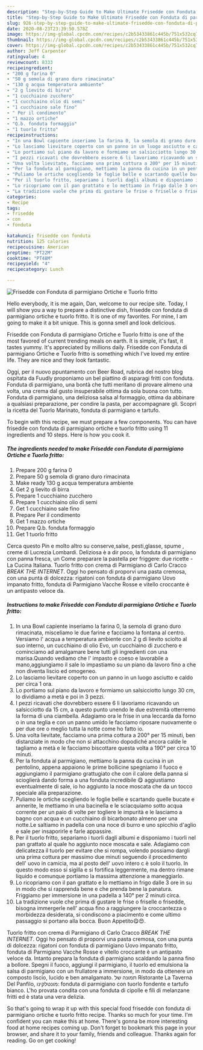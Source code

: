 ```yaml
---
description: "Step-by-Step Guide to Make Ultimate Frisedde con Fonduta di parmigiano Ortiche e Tuorlo fritto"
title: "Step-by-Step Guide to Make Ultimate Frisedde con Fonduta di parmigiano Ortiche e Tuorlo fritto"
slug: 926-step-by-step-guide-to-make-ultimate-frisedde-con-fonduta-di-parmigiano-ortiche-e-tuorlo-fritto
date: 2020-08-23T23:39:50.578Z
image: https://img-global.cpcdn.com/recipes/c2b53433861c445b/751x532cq70/frisedde-con-fonduta-di-parmigiano-ortiche-e-tuorlo-fritto-recipe-main-photo.jpg
thumbnail: https://img-global.cpcdn.com/recipes/c2b53433861c445b/751x532cq70/frisedde-con-fonduta-di-parmigiano-ortiche-e-tuorlo-fritto-recipe-main-photo.jpg
cover: https://img-global.cpcdn.com/recipes/c2b53433861c445b/751x532cq70/frisedde-con-fonduta-di-parmigiano-ortiche-e-tuorlo-fritto-recipe-main-photo.jpg
author: Jeff Carpenter
ratingvalue: 4
reviewcount: 8333
recipeingredient:
- "200 g farina 0"
- "50 g semola di grano duro rimacinata"
- "130 g acqua temperatura ambiente"
- "2 g lievito di birra"
- "1 cucchiaino zucchero"
- "1 cucchiaino olio di semi"
- "1 cucchiaino sale fino"
- " Per il condimento"
- "1 mazzo ortiche"
- "Q.b. fonduta formaggio"
- "1 tuorlo fritto"
recipeinstructions:
- "In una Bowl capiente inseriamo la farina 0, la semola di grano duro rimacinata, misceliamo le due farine e facciamo la fontana al centro. Versiamo l&#39; acqua a temperatura ambiente con 2 g di lievito sciolto al suo interno, un cucchiaino di olio Evo, un cucchiaino di zucchero e cominciamo ad amalgamare bene tutti gli ingredienti con una marisa.Quando vediamo che l&#39; impasto e coeso e lavorabile a mano,aggiungiamo il sale lo impastiamo su un piano da lavoro fino a che non diventa liscio ed omogeneo."
- "Lo lasciamo lievitare coperto con un panno in un luogo asciutto e caldo per circa 1 ora."
- "Lo portiamo sul piano da lavoro e formiamo un salsicciotto lungo 30 cm, lo dividiamo a metà e poi in 3 pezzi."
- "I pezzi ricavati che dovrebbero essere 6 li lavoriamo ricavando un salsicciotto da 15 cm, a questo punto unendo le due estremità otterremo la forma di una ciambella. Adagiamo ora le frise in una leccarda da forno o in una teglia e con un panno umido le facciamo riposare nuovamente o per due ore o meglio tutta la notte come ho fatto io."
- "Una volta lievitate, facciamo una prima cottura a 200° per 15 minuti, ben distanziate in modo che non si attacchino dopodiché ancora calde le tagliamo a metà e le facciamo biscottare questa volta a 190° per circa 10 minuti."
- "Per la fonduta al parmigiano, mettiamo la panna da cucina in un pentolino, appena appaiono le prime bollicine spegniamo il fuoco e aggiungiamo il parmigiano grattugiato che con il calore della panna si scioglierà dando forma a una fonduta incredibile 😋 aggiustiamo eventualmente di sale, io ho aggiunto la noce moscata che da un tocco speciale alla preparazione."
- "Puliamo le ortiche scegliendo le foglie belle e scartando quelle bucate e annerite, le mettiamo in una bacinella e le sciacquiamo sotto acqua corrente per un paio di volte per togliere le impurità e le lasciamo a bagno con acqua e un cucchiaino di bicarbonato almeno per una notte.Le saltiamo in padella con una noce di burro e uno spicchio d&#39;aglio e sale per insaporirle e farle appassire."
- "Per il tuorlo fritto, separiamo i tuorli dagli albumi e disponiamo i tuorli nel pan grattato al quale ho aggiunto noce moscata e sale. Adagiamo con delicatezza il tuorlo per evitare che si rompa, volendo possiamo dargli una prima cottura per massimo due minuti seguendo il procedimento dell&#39; uovo in camicia, ma al posto dell&#39; uovo intero c è solo il tuorlo. In questo modo esso si sigilla e si fortifica leggermente, ma dentro rimane liquido e comunque portiamo la massima attenzione a maneggiarlo."
- "Lo ricopriamo con il pan grattato e lo mettiamo in frigo dalle 3 ore in su in modo che si rapprenda bene e che prenda bene la panatura. Friggiamo per immersione in una padella a 140° per 2 minuti circa."
- "La tradizione vuole che prima di gustare le frise o friselle o frisedde, bisogna immergerle nell&#39; acqua fino a raggiungere la croccantezza o morbidezza desiderata, si condiscono a piacimento e come ultimo passaggio si portano alla bocca. Buon Appetito😋😍."
categories:
- Recipe
tags:
- frisedde
- con
- fonduta

katakunci: frisedde con fonduta 
nutrition: 125 calories
recipecuisine: American
preptime: "PT22M"
cooktime: "PT48M"
recipeyield: "4"
recipecategory: Lunch

---
```



![Frisedde con Fonduta di parmigiano Ortiche e Tuorlo fritto](https://img-global.cpcdn.com/recipes/c2b53433861c445b/751x532cq70/frisedde-con-fonduta-di-parmigiano-ortiche-e-tuorlo-fritto-recipe-main-photo.jpg)

Hello everybody, it is me again, Dan, welcome to our recipe site. Today, I will show you a way to prepare a distinctive dish, frisedde con fonduta di parmigiano ortiche e tuorlo fritto. It is one of my favorites. For mine, I am going to make it a bit unique. This is gonna smell and look delicious.

Frisedde con Fonduta di parmigiano Ortiche e Tuorlo fritto is one of the most favored of current trending meals on earth. It is simple, it's fast, it tastes yummy. It's appreciated by millions daily. Frisedde con Fonduta di parmigiano Ortiche e Tuorlo fritto is something which I've loved my entire life. They are nice and they look fantastic.

Oggi, per il nuovo ppuntamento con Beer Road, rubrica del nostro blog ospitata da Fuudly proponiamo un bel piattino di asparagi fritti con fonduta. Fonduta di parmigiano, una bontà che tutti meritano di provare almeno una volta, una crema dal gusto insuperabile ottima da sola buona con tutto. Fonduta di parmigiano, una deliziosa salsa al formaggio, ottima da abbinare a qualsiasi preparazione, per condire la pasta, per accompagnare gli. Scopri la ricetta del Tuorlo Marinato, fonduta di parmigiano e tartufo.


To begin with this recipe, we must prepare a few components. You can have frisedde con fonduta di parmigiano ortiche e tuorlo fritto using 11 ingredients and 10 steps. Here is how you cook it.

<!--inarticleads1-->

##### The ingredients needed to make Frisedde con Fonduta di parmigiano Ortiche e Tuorlo fritto:

1. Prepare 200 g farina 0
1. Prepare 50 g semola di grano duro rimacinata
1. Make ready 130 g acqua temperatura ambiente
1. Get 2 g lievito di birra
1. Prepare 1 cucchiaino zucchero
1. Prepare 1 cucchiaino olio di semi
1. Get 1 cucchiaino sale fino
1. Prepare  Per il condimento
1. Get 1 mazzo ortiche
1. Prepare Q.b. fonduta formaggio
1. Get 1 tuorlo fritto


Cerca questo Pin e molto altro su conserve,salse, pesti,glasse, spume , creme di Lucrezia Lombardi. Deliziosa è a dir poco, la fonduta di parmigiano con panna fresca, un Come preparare la pastella per friggere: due ricette - La Cucina Italiana. Tuorlo fritto con crema di Parmigiano di Carlo Cracco *BREAK THE INTERNET*. Oggi ho pensato di proporvi una pasta cremosa, con una punta di dolcezza: rigatoni con fonduta di parmigiano Uovo impanato fritto, fonduta di Parmigiano Vacche Rosse e vitello croccante è un antipasto veloce da. 

<!--inarticleads2-->

##### Instructions to make Frisedde con Fonduta di parmigiano Ortiche e Tuorlo fritto:

1. In una Bowl capiente inseriamo la farina 0, la semola di grano duro rimacinata, misceliamo le due farine e facciamo la fontana al centro. Versiamo l&#39; acqua a temperatura ambiente con 2 g di lievito sciolto al suo interno, un cucchiaino di olio Evo, un cucchiaino di zucchero e cominciamo ad amalgamare bene tutti gli ingredienti con una marisa.Quando vediamo che l&#39; impasto e coeso e lavorabile a mano,aggiungiamo il sale lo impastiamo su un piano da lavoro fino a che non diventa liscio ed omogeneo.
1. Lo lasciamo lievitare coperto con un panno in un luogo asciutto e caldo per circa 1 ora.
1. Lo portiamo sul piano da lavoro e formiamo un salsicciotto lungo 30 cm, lo dividiamo a metà e poi in 3 pezzi.
1. I pezzi ricavati che dovrebbero essere 6 li lavoriamo ricavando un salsicciotto da 15 cm, a questo punto unendo le due estremità otterremo la forma di una ciambella. Adagiamo ora le frise in una leccarda da forno o in una teglia e con un panno umido le facciamo riposare nuovamente o per due ore o meglio tutta la notte come ho fatto io.
1. Una volta lievitate, facciamo una prima cottura a 200° per 15 minuti, ben distanziate in modo che non si attacchino dopodiché ancora calde le tagliamo a metà e le facciamo biscottare questa volta a 190° per circa 10 minuti.
1. Per la fonduta al parmigiano, mettiamo la panna da cucina in un pentolino, appena appaiono le prime bollicine spegniamo il fuoco e aggiungiamo il parmigiano grattugiato che con il calore della panna si scioglierà dando forma a una fonduta incredibile 😋 aggiustiamo eventualmente di sale, io ho aggiunto la noce moscata che da un tocco speciale alla preparazione.
1. Puliamo le ortiche scegliendo le foglie belle e scartando quelle bucate e annerite, le mettiamo in una bacinella e le sciacquiamo sotto acqua corrente per un paio di volte per togliere le impurità e le lasciamo a bagno con acqua e un cucchiaino di bicarbonato almeno per una notte.Le saltiamo in padella con una noce di burro e uno spicchio d&#39;aglio e sale per insaporirle e farle appassire.
1. Per il tuorlo fritto, separiamo i tuorli dagli albumi e disponiamo i tuorli nel pan grattato al quale ho aggiunto noce moscata e sale. Adagiamo con delicatezza il tuorlo per evitare che si rompa, volendo possiamo dargli una prima cottura per massimo due minuti seguendo il procedimento dell&#39; uovo in camicia, ma al posto dell&#39; uovo intero c è solo il tuorlo. In questo modo esso si sigilla e si fortifica leggermente, ma dentro rimane liquido e comunque portiamo la massima attenzione a maneggiarlo.
1. Lo ricopriamo con il pan grattato e lo mettiamo in frigo dalle 3 ore in su in modo che si rapprenda bene e che prenda bene la panatura. Friggiamo per immersione in una padella a 140° per 2 minuti circa.
1. La tradizione vuole che prima di gustare le frise o friselle o frisedde, bisogna immergerle nell&#39; acqua fino a raggiungere la croccantezza o morbidezza desiderata, si condiscono a piacimento e come ultimo passaggio si portano alla bocca. Buon Appetito😋😍.


Tuorlo fritto con crema di Parmigiano di Carlo Cracco *BREAK THE INTERNET*. Oggi ho pensato di proporvi una pasta cremosa, con una punta di dolcezza: rigatoni con fonduta di parmigiano Uovo impanato fritto, fonduta di Parmigiano Vacche Rosse e vitello croccante è un antipasto veloce da. Intanto prepara la fonduta di parmigiano scaldando la panna fino a bollore. Spegni il fuoco, aggiungi il parmigiano, il tuorlo ed emulsiona la salsa di parmigiano con un frullatore a immersione, in modo da ottenere un composto liscio, lucido e ben amalgamato. תמונה של ‪Ristorante La Taverna Del Panfilo‬, מונטלקינו: fonduta di parmigiano con tuorlo fondente e tartufo bianco. L&#39;ho provata condita con una fonduta di cipolle e fili di melanzane fritti ed è stata una vera delizia. 

So that's going to wrap it up with this special food frisedde con fonduta di parmigiano ortiche e tuorlo fritto recipe. Thanks so much for your time. I'm confident you can make this at home. There's gonna be more interesting food at home recipes coming up. Don't forget to bookmark this page in your browser, and share it to your family, friends and colleague. Thanks again for reading. Go on get cooking!
